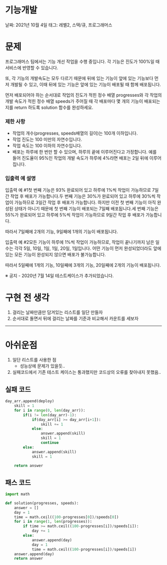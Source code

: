 # 기능개발

날짜: 2021년 10월 4일
태그: 레벨2, 스택/큐, 프로그래머스

# 문제

프로그래머스 팀에서는 기능 개선 작업을 수행 중입니다. 각 기능은 진도가 100%일 때 서비스에 반영할 수 있습니다.

또, 각 기능의 개발속도는 모두 다르기 때문에 뒤에 있는 기능이 앞에 있는 기능보다 먼저 개발될 수 있고, 이때 뒤에 있는 기능은 앞에 있는 기능이 배포될 때 함께 배포됩니다.

먼저 배포되어야 하는 순서대로 작업의 진도가 적힌 정수 배열 progresses와 각 작업의 개발 속도가 적힌 정수 배열 speeds가 주어질 때 각 배포마다 몇 개의 기능이 배포되는지를 return 하도록 solution 함수를 완성하세요.

### 제한 사항

- 작업의 개수(progresses, speeds배열의 길이)는 100개 이하입니다.
- 작업 진도는 100 미만의 자연수입니다.
- 작업 속도는 100 이하의 자연수입니다.
- 배포는 하루에 한 번만 할 수 있으며, 하루의 끝에 이루어진다고 가정합니다. 예를 들어 진도율이 95%인 작업의 개발 속도가 하루에 4%라면 배포는 2일 뒤에 이루어집니다.

### 입출력 예 설명

입출력 예 #1첫 번째 기능은 93% 완료되어 있고 하루에 1%씩 작업이 가능하므로 7일간 작업 후 배포가 가능합니다.두 번째 기능은 30%가 완료되어 있고 하루에 30%씩 작업이 가능하므로 3일간 작업 후 배포가 가능합니다. 하지만 이전 첫 번째 기능이 아직 완성된 상태가 아니기 때문에 첫 번째 기능이 배포되는 7일째 배포됩니다.세 번째 기능은 55%가 완료되어 있고 하루에 5%씩 작업이 가능하므로 9일간 작업 후 배포가 가능합니다.

따라서 7일째에 2개의 기능, 9일째에 1개의 기능이 배포됩니다.

입출력 예 #2모든 기능이 하루에 1%씩 작업이 가능하므로, 작업이 끝나기까지 남은 일수는 각각 5일, 10일, 1일, 1일, 20일, 1일입니다. 어떤 기능이 먼저 완성되었더라도 앞에 있는 모든 기능이 완성되지 않으면 배포가 불가능합니다.

따라서 5일째에 1개의 기능, 10일째에 3개의 기능, 20일째에 2개의 기능이 배포됩니다.

※ 공지 - 2020년 7월 14일 테스트케이스가 추가되었습니다.

# 구현 전 생각

1. 걸리는 날짜만큼만 담겨있는 리스트를 일단 만들자
2. 순서대로 돌면서 뒤에 걸리는 날짜를 기준과 비교해서 카운트를 세보자

---

# 아쉬운점

1. 일단 리스트를 사용한 점
    - 성능상에 문제가 있을듯..
2. 실패코드에서 기존 테스트 케이스는 통과했지만 코드상의 오류를 찾아내지 못했음..

## 실패 코드

```python
day_arr.append(deploy)
    skill = 1
    for i in range(0, len(day_arr)):
        if(i != len(day_arr)-1):
            if(day_arr[i] >= day_arr[i+1]):
                skill += 1
            else:
                answer.append(skill)
                skill = 1
                continue
        else:
            answer.append(skill)
            skill = 1
            
    return answer
```

## 패스 코드

```python
import math 

def solution(progresses, speeds):
    answer = []
    day = 1
    time = math.ceil((100-progresses[0])/speeds[0])
    for i in range(1, len(progresses)):
        if time >= math.ceil((100-progresses[i])/speeds[i]):
            day += 1
        else:
            answer.append(day)
            day = 1
            time = math.ceil((100-progresses[i])/speeds[i])
    answer.append(day)
    return answer
```